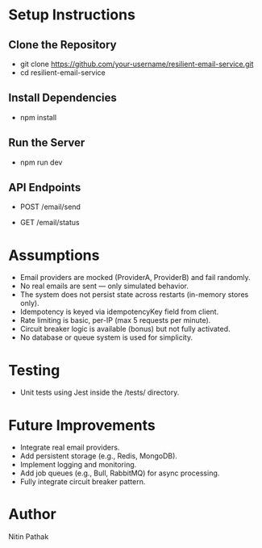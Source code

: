 #  Setup Instructions

## Clone the Repository

*  git clone https://github.com/your-username/resilient-email-service.git
*  cd resilient-email-service

## Install Dependencies

* npm install

## Run the Server

* npm run dev

## API Endpoints

* POST /email/send

* GET /email/status

# Assumptions

* Email providers are mocked (ProviderA, ProviderB) and fail randomly.
* No real emails are sent — only simulated behavior.
* The system does not persist state across restarts (in-memory stores only).
* Idempotency is keyed via idempotencyKey field from client.
* Rate limiting is basic, per-IP (max 5 requests per minute).
* Circuit breaker logic is available (bonus) but not fully activated.
* No database or queue system is used for simplicity.

# Testing

* Unit tests using Jest inside the /tests/ directory.

# Future Improvements

* Integrate real email providers.
* Add persistent storage (e.g., Redis, MongoDB).
* Implement logging and monitoring.
* Add job queues (e.g., Bull, RabbitMQ) for async processing.
* Fully integrate circuit breaker pattern.

# Author
Nitin Pathak


